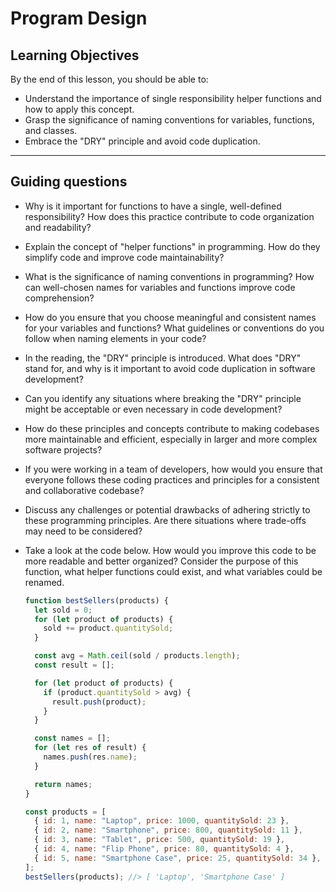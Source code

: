 # Program Design

## Learning Objectives

By the end of this lesson, you should be able to:

- Understand the importance of single responsibility helper functions and how to apply this concept.
- Grasp the significance of naming conventions for variables, functions, and classes.
- Embrace the "DRY" principle and avoid code duplication.

---

## Guiding questions

- Why is it important for functions to have a single, well-defined responsibility? How does this practice contribute to code organization and readability?

- Explain the concept of "helper functions" in programming. How do they simplify code and improve code maintainability?

- What is the significance of naming conventions in programming? How can well-chosen names for variables and functions improve code comprehension?

- How do you ensure that you choose meaningful and consistent names for your variables and functions? What guidelines or conventions do you follow when naming elements in your code?

- In the reading, the "DRY" principle is introduced. What does "DRY" stand for, and why is it important to avoid code duplication in software development?

- Can you identify any situations where breaking the "DRY" principle might be acceptable or even necessary in code development?

- How do these principles and concepts contribute to making codebases more maintainable and efficient, especially in larger and more complex software projects?

- If you were working in a team of developers, how would you ensure that everyone follows these coding practices and principles for a consistent and collaborative codebase?

- Discuss any challenges or potential drawbacks of adhering strictly to these programming principles. Are there situations where trade-offs may need to be considered?

- Take a look at the code below. How would you improve this code to be more readable and better organized? Consider the purpose of this function, what helper functions could exist, and what variables could be renamed.

  ```javascript
  function bestSellers(products) {
    let sold = 0;
    for (let product of products) {
      sold += product.quantitySold;
    }

    const avg = Math.ceil(sold / products.length);
    const result = [];

    for (let product of products) {
      if (product.quantitySold > avg) {
        result.push(product);
      }
    }

    const names = [];
    for (let res of result) {
      names.push(res.name);
    }

    return names;
  }

  const products = [
    { id: 1, name: "Laptop", price: 1000, quantitySold: 23 },
    { id: 2, name: "Smartphone", price: 800, quantitySold: 11 },
    { id: 3, name: "Tablet", price: 500, quantitySold: 19 },
    { id: 4, name: "Flip Phone", price: 80, quantitySold: 4 },
    { id: 5, name: "Smartphone Case", price: 25, quantitySold: 34 },
  ];
  bestSellers(products); //> [ 'Laptop', 'Smartphone Case' ]
  ```

